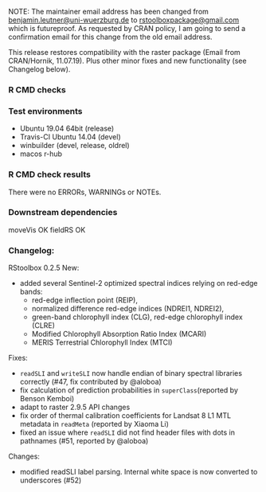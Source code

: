 NOTE: The maintainer email address has been changed from benjamin.leutner@uni-wuerzburg.de to rstoolboxpackage@gmail.com which is futureproof. As requested by CRAN policy, I am going to send a confirmation email for this change from the old email address.

This release restores compatibility with the raster package (Email from CRAN/Hornik, 11.07.19).
Plus other minor fixes and new functionality (see Changelog below).


### R CMD checks
### Test environments
* Ubuntu 19.04 64bit (release)
* Travis-CI Ubuntu 14.04 (devel)
* winbuilder (devel, release, oldrel)
* macos r-hub

### R CMD check results
There were no ERRORs, WARNINGs or NOTEs. 

### Downstream dependencies
moveVis OK
fieldRS OK

### Changelog:
RStoolbox 0.2.5
New:
* added several Sentinel-2 optimized spectral indices relying on red-edge bands: 
   - red-edge inflection point (REIP),
   - normalized difference red-edge indices (NDREI1, NDREI2),
   - green-band chlorophyll index (CLG), red-edge chlorophyll index (CLRE)
   - Modified Chlorophyll Absorption Ratio Index (MCARI) 
   - MERIS Terrestrial Chlorophyll Index (MTCI)

Fixes: 
* `readSLI` and `writeSLI` now handle endian of binary spectral libraries correctly (#47, fix contributed by @aloboa)
* fix calculation of prediction probabilities in `superClass`(reported by Benson Kemboi)
* adapt to raster 2.9.5 API changes
* fix order of thermal calibration coefficients for Landsat 8 L1 MTL metadata in `readMeta` (reported by Xiaoma Li)
* fixed an issue where `readSLI` did not find header files with dots in pathnames (#51, reported by @aloboa)

Changes:
* modified readSLI label parsing. Internal white space is now converted to underscores (#52)

